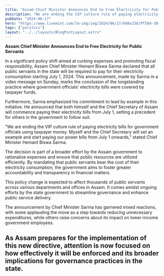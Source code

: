```yaml
---
title: "Assam Chief Minister Announces End to Free Electricity for Public Servants"
description: "We are ending the VIP culture rule of paying electricity bills for government officials using taxpayer money. Myself and the Chief Secretary will set an example and"
pubDate: "2024-06-17"
hero: "https://www.livemint.com/lm-img/img/2024/06/17/600x338/PTI04-30-2024-000283B-0_1715485999791_1718591547611.jpg"
tags: ["politics"]
layout: "../../layouts/BlogPostLayout.astro"
---
```


**Assam Chief Minister Announces End to Free Electricity for Public Servants**

In a significant policy shift aimed at curbing expenses and promoting fiscal responsibility, Assam Chief Minister Hemant Biswa Sarma declared that all public servants in the state will be required to pay for their electricity consumption starting July 1, 2024. This announcement, made by Sarma in a video message on Sunday, marks the conclusion of the longstanding practice where government officials' electricity bills were covered by taxpayer funds.

Furthermore, Sarma emphasized his commitment to lead by example in this initiative. He announced that both himself and the Chief Secretary of Assam will commence paying their electricity bills from July 1, setting a precedent for others in the government to follow suit.

"We are ending the VIP culture rule of paying electricity bills for government officials using taxpayer money. Myself and the Chief Secretary will set an example and start paying our power bills from July 1 onwards," stated Chief Minister Hemant Biswa Sarma.

The decision is part of a broader effort by the Assam government to rationalize expenses and ensure that public resources are utilized efficiently. By mandating that public servants bear the cost of their electricity consumption, the government aims to foster greater accountability and transparency in financial matters.

This policy change is expected to affect thousands of public servants across various departments and offices in Assam. It comes amidst ongoing efforts by the state government to streamline governance and enhance public service delivery.

The announcement by Chief Minister Sarma has garnered mixed reactions, with some applauding the move as a step towards reducing unnecessary expenditures, while others raise concerns about its impact on lower-income government employees.

As Assam prepares for the implementation of this new directive, attention is now focused on how effectively it will be enforced and its broader implications for governance practices in the state.
---